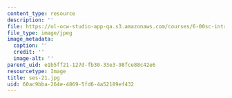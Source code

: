 ```yaml
---
content_type: resource
description: ''
file: https://ol-ocw-studio-app-qa.s3.amazonaws.com/courses/6-00sc-introduction-to-computer-science-and-programming-spring-2011/60ac9bba264e48695fd64a52189ef432_ses-21.jpg
file_type: image/jpeg
image_metadata:
  caption: ''
  credit: ''
  image-alt: ''
parent_uid: e1b5ff21-127d-fb30-33e3-98fce88c42e6
resourcetype: Image
title: ses-21.jpg
uid: 60ac9bba-264e-4869-5fd6-4a52189ef432
---
```

